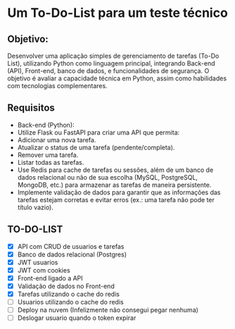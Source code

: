 # Um To-Do-List para um teste técnico

## Objetivo:

Desenvolver uma aplicação simples de gerenciamento de tarefas (To-Do List), utilizando Python como linguagem principal, integrando Back-end (API), Front-end, banco de dados, e funcionalidades de segurança. O objetivo é avaliar a capacidade técnica em Python, assim como habilidades com tecnologias complementares.

## Requisitos

- Back-end (Python):
- Utilize Flask ou FastAPI para criar uma API que permita:
- Adicionar uma nova tarefa.
- Atualizar o status de uma tarefa (pendente/completa).
- Remover uma tarefa.
- Listar todas as tarefas.
- Use Redis para cache de tarefas ou sessões, além de um banco de dados
relacional ou não de sua escolha (MySQL, PostgreSQL, MongoDB, etc.) para
armazenar as tarefas de maneira persistente.
- Implemente validação de dados para garantir que as informações das tarefas
estejam corretas e evitar erros (ex.: uma tarefa não pode ter título vazio).

## TO-DO-LIST
- [x] API com CRUD de usuarios e tarefas
- [x] Banco de dados relacional (Postgres)
- [x] JWT usuarios
- [x] JWT com cookies
- [x] Front-end ligado a API
- [x] Validação de dados no Front-end
- [x] Tarefas utilizando o cache do redis
- [ ] Usuarios utilizando o cache do redis
- [ ] Deploy na nuvem (Infelizmente não consegui pegar nenhuma)
- [ ] Deslogar usuario quando o token expirar
